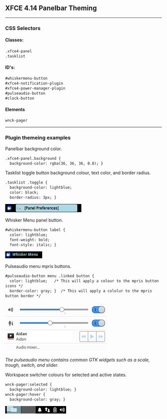 ## XFCE 4.14 Panelbar Theming

----

### CSS Selectors

#### Classes:

    .xfce4-panel
    .tasklist

#### ID's:

    #whiskermenu-button
    #xfce4-notification-plugin
    #xfce4-power-manager-plugin
    #pulseaudio-button
    #clock-button

#### Elements

    wnck-pager

----

### Plugin themeing examples

Panelbar background color.

    .xfce4-panel.background {
      background-color: rgba(36, 36, 36, 0.8); }

Tasklist toggle button background colour, text color, and border radius.

    .tasklist .toggle {
      background-color: lightblue;
      color: black;
      border-radius: 3px; }

<p align="left">
<img src="Screenshots/tasklist_button.png" alt="Panelbar tasklist button"/>
</p>

Whisker Menu panel button.

    #whiskermenu-button label {
      color: lightblue;
      font-weight: bold;
      font-style: italic; }

<p align="left">
<img src="Screenshots/whiskermenu_button.png" alt="Whisker Menu panel button"/>
</p>


Pulseaudio menu mpris buttons.

    #pulseaudio-button menu .linked button {
      color: lightblue;   /* This will apply a colour to the mpris button icons */
      border-color: gray; }  /* This will apply a cololur to the mpris button border */

<p align="left">
<img src="Screenshots/pulseaudio_menu.png" alt="Pulseaudio menu MPRIS buttons"/>
</p>

*The pulseaudio menu contains common GTK widgets such as a scale, trough, switch, and slider.*

Workspace switcher colours for selected and active states.

    wnck-pager:selected {
      background-color: lightblue; }
    wnck-pager:hover {
      background-color: gray; }

<p align="left">
<img src="Screenshots/workspace_switcher.png" alt="Panelbar workspace switcher"/>
</p>